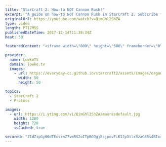 ```yaml
---
title: "StarCraft 2: How-to NOT Cannon Rush!"
excerpt: "A guide on how-to NOT Cannon Rush in StarCraft 2. Subscribe for more videos: http://lowko.tv/youtube Master League Zerg vs Zerg: https://goo.gl/SW7LtE  An awesome match between two likely new players to StarCraft 2. In this match we see the Protoss player excuting what is likely the worst Cannon Rush"
originalUrl: https://youtube.com/watch?v=QimGhl2ShZA
type: video
length: PT17M5S
publishedDateTime: 2017-12-14T11:38:34Z
heat: 50

featuredContent: "<iframe width=\"800\" height=\"500\" frameborder=\"0\" src=\"https://www.youtube.com/embed/QimGhl2ShZA\" allow=\"accelerometer; autoplay; encrypted-media; gyroscope; picture-in-picture\" allowfullscreen></iframe>"

provider:
  name: LowkoTV
  domain: lowko.tv
  images:
    - url: https://everyday-cc.github.io/starcraft2/assets/images/organizations/lowko.tv-50x50.jpg
      width: 50
      height: 50

topics:
  - StarCraft 2
  - Protoss

images:
  - url: https://i.ytimg.com/vi/QimGhl2ShZA/maxresdefault.jpg
    width: 1280
    height: 720
    isCached: true

secured: "Z1dZipGy06dTEcsxnZ7vm5S2oITpBGQgj8cjpovFiKIJp3tlxBzaG85s4BIxrA86DzHuQ7Et9Vx8Tr9mMNPbJ0KtqK9sFpsnhjHc4m8scrNQIwY5M7/D4EBu9bwOFHigu6scXUirSlZJ6KIyQvG29VEV5UOxxvUtItqXj81WKD1In8ENNay0A19SQtGUknWvsEVGEgX6RJDOlfGOkxzPYNe3ItX/WW0y4MtP0zciA/IfXHg52vVsWg4+Rt52CB+NULIfOg9nQJekdHZKzKvkKK5kA8RjcukPnwxpwGNfHUCPbnJIzN8U4f64ZQ+L1ZoPwGumd26S+sGD59wa1yR0y+aYiy0uBbNSV4gRVLhNvQiRaanyP2Fsh6BBSgrXyHgIi2hhQn3ouN0KfvK57b5f38B8teMN5djHC/V17Rr/Whkb0squJ89Vt1A6n7JjyCq7;n/YlyJGboJyZiTy5gTJDUQ=="
---
```


